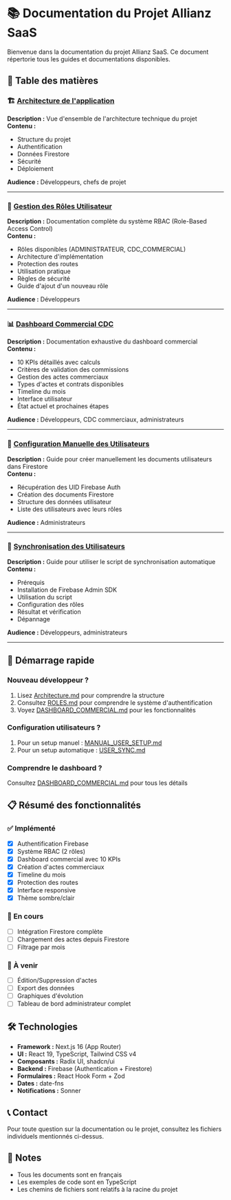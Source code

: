 # 📚 Documentation du Projet Allianz SaaS

Bienvenue dans la documentation du projet Allianz SaaS. Ce document répertorie tous les guides et documentations disponibles.

## 📖 Table des matières

### 🏗️ [Architecture de l'application](./ARCHITECTURE.md)
**Description :** Vue d'ensemble de l'architecture technique du projet  
**Contenu :**
- Structure du projet
- Authentification
- Données Firestore
- Sécurité
- Déploiement

**Audience :** Développeurs, chefs de projet

---

### 🔐 [Gestion des Rôles Utilisateur](./ROLES.md)
**Description :** Documentation complète du système RBAC (Role-Based Access Control)  
**Contenu :**
- Rôles disponibles (ADMINISTRATEUR, CDC_COMMERCIAL)
- Architecture d'implémentation
- Protection des routes
- Utilisation pratique
- Règles de sécurité
- Guide d'ajout d'un nouveau rôle

**Audience :** Développeurs

---

### 📊 [Dashboard Commercial CDC](./DASHBOARD_COMMERCIAL.md)
**Description :** Documentation exhaustive du dashboard commercial  
**Contenu :**
- 10 KPIs détaillés avec calculs
- Critères de validation des commissions
- Gestion des actes commerciaux
- Types d'actes et contrats disponibles
- Timeline du mois
- Interface utilisateur
- État actuel et prochaines étapes

**Audience :** Développeurs, CDC commerciaux, administrateurs

---

### 👥 [Configuration Manuelle des Utilisateurs](./MANUAL_USER_SETUP.md)
**Description :** Guide pour créer manuellement les documents utilisateurs dans Firestore  
**Contenu :**
- Récupération des UID Firebase Auth
- Création des documents Firestore
- Structure des données utilisateur
- Liste des utilisateurs avec leurs rôles

**Audience :** Administrateurs

---

### 🔄 [Synchronisation des Utilisateurs](./USER_SYNC.md)
**Description :** Guide pour utiliser le script de synchronisation automatique  
**Contenu :**
- Prérequis
- Installation de Firebase Admin SDK
- Utilisation du script
- Configuration des rôles
- Résultat et vérification
- Dépannage

**Audience :** Développeurs, administrateurs

---

## 🚀 Démarrage rapide

### Nouveau développeur ?

1. Lisez [Architecture.md](./ARCHITECTURE.md) pour comprendre la structure
2. Consultez [ROLES.md](./ROLES.md) pour comprendre le système d'authentification
3. Voyez [DASHBOARD_COMMERCIAL.md](./DASHBOARD_COMMERCIAL.md) pour les fonctionnalités

### Configuration utilisateurs ?

1. Pour un setup manuel : [MANUAL_USER_SETUP.md](./MANUAL_USER_SETUP.md)
2. Pour un setup automatique : [USER_SYNC.md](./USER_SYNC.md)

### Comprendre le dashboard ?

Consultez [DASHBOARD_COMMERCIAL.md](./DASHBOARD_COMMERCIAL.md) pour tous les détails

## 📋 Résumé des fonctionnalités

### ✅ Implémenté

- [x] Authentification Firebase
- [x] Système RBAC (2 rôles)
- [x] Dashboard commercial avec 10 KPIs
- [x] Création d'actes commerciaux
- [x] Timeline du mois
- [x] Protection des routes
- [x] Interface responsive
- [x] Thème sombre/clair

### 🚧 En cours

- [ ] Intégration Firestore complète
- [ ] Chargement des actes depuis Firestore
- [ ] Filtrage par mois

### 📅 À venir

- [ ] Édition/Suppression d'actes
- [ ] Export des données
- [ ] Graphiques d'évolution
- [ ] Tableau de bord administrateur complet

## 🛠️ Technologies

- **Framework :** Next.js 16 (App Router)
- **UI :** React 19, TypeScript, Tailwind CSS v4
- **Composants :** Radix UI, shadcn/ui
- **Backend :** Firebase (Authentication + Firestore)
- **Formulaires :** React Hook Form + Zod
- **Dates :** date-fns
- **Notifications :** Sonner

## 📞 Contact

Pour toute question sur la documentation ou le projet, consultez les fichiers individuels mentionnés ci-dessus.

## 📝 Notes

- Tous les documents sont en français
- Les exemples de code sont en TypeScript
- Les chemins de fichiers sont relatifs à la racine du projet

